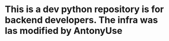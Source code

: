 # This is a dev python repository is for backend developers. The infra was las modified by AntonyUse